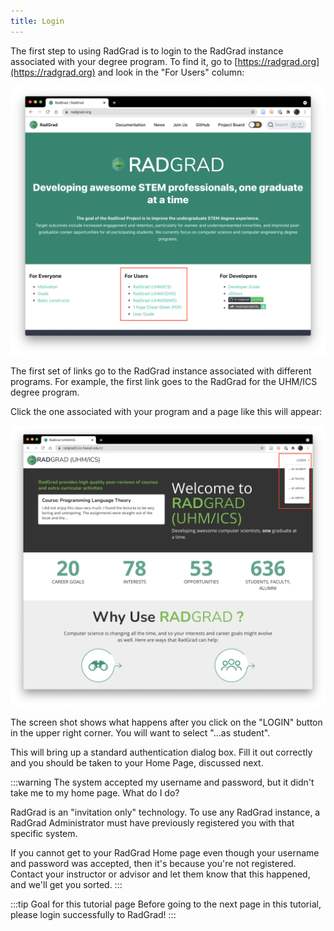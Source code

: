 ```yaml
---
title: Login
---
```


The first step to using RadGrad is to login to the RadGrad instance associated with your degree program. To find it, go to [https://radgrad.org](https://radgrad.org) and look in the "For Users" column:

![](/img/user-guide/new-student/radgrad.org.png)

The first set of links go to the RadGrad instance associated with different programs. For example, the first link goes to the RadGrad for the UHM/ICS degree program.

Click the one associated with your program and a page like this will appear:

![](/img/user-guide/new-student/radgrad2.ics.hawaii.edu.png)

The screen shot shows what happens after you click on the "LOGIN" button in the upper right corner. You will want to select "...as student".

This will bring up a standard authentication dialog box. Fill it out correctly and you should be taken to your Home Page, discussed next.

:::warning The system accepted my username and password, but it didn't take me to my home page. What do I do?


RadGrad is an "invitation only" technology. To use any RadGrad instance, a RadGrad Administrator must have previously registered you with that specific system.

If you cannot get to your RadGrad Home page even though your username and password was accepted, then it's because you're not registered. Contact your instructor or advisor and let them know that this happened, and we'll get you sorted.
:::

:::tip Goal for this tutorial page
Before going to the next page in this tutorial, please login successfully to RadGrad!
:::


